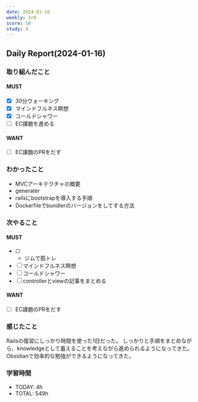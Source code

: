 ```yaml
---
date: 2024-01-16
weekly: 3rd
score: 50
study: 4
---
```

## Daily Report(2024-01-16)
### 取り組んだこと
#### MUST
- [x] 30分ウォーキング
- [x] マインドフルネス瞑想
- [x] コールドシャワー
- [ ] EC課題を進める
#### WANT
- [ ] EC課題のPRをだす
### わかったこと
- MVCアーキテクチャの概要 
- generater
- railsにbootstrapを導入する手順
- Dockerfileでbundlerのバージョンをしてする方法
### 次やること
#### MUST
- [ ] - ジムで筋トレ
- [ ] マインドフルネス瞑想
- [ ] コールドシャワー
- [ ] controllerとviewの記事をまとめる
#### WANT
- [ ] EC課題のPRをだす
### 感じたこと
Railsの復習にしっかり時間を使った1日だった。
しっかりと手順をまとめながら、knowledgeとして蓄えることを考えながら進められるようになってきた。Obsidianで効率的な勉強ができるようになってきた。
### 学習時間
- TODAY: 4h
- TOTAL: 549h
